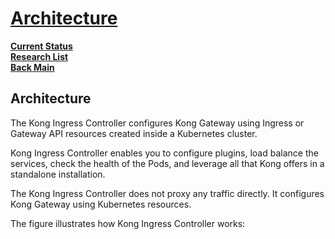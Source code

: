 # **[Architecture](https://docs.konghq.com/kubernetes-ingress-controller/latest/concepts/architecture/)**

**[Current Status](../../../../development/status/weekly/current_status.md)**\
**[Research List](../../../research_list.md)**\
**[Back Main](../../../../README.md)**

## Architecture

The Kong Ingress Controller configures Kong Gateway using Ingress or Gateway API resources created inside a Kubernetes cluster.

Kong Ingress Controller enables you to configure plugins, load balance the services, check the health of the Pods, and leverage all that Kong offers in a standalone installation.

The Kong Ingress Controller does not proxy any traffic directly. It configures Kong Gateway using Kubernetes resources.

The figure illustrates how Kong Ingress Controller works:
